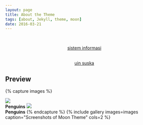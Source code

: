```yaml
---
layout: page
title: About the Theme
tags: [about, Jekyll, theme, moon]
date: 2016-03-21
---
```

    
<p><br><center><a href="http//sif.uin-suska.ac.id"> sistem informasi</a></center></br></p>
<p><center><a href="http//uin-suska.ac.id"> uin suska</a></center></p>



## Preview

{% capture images %}
<html>
	<head>
	       <title> Insert Gambar</title>
	</head>
	<body>
	      <img src="./UIN-Riau.png"></br>
	      <b> Penguins</b>
	</body>
</html>

<html>
	<head>
	       <title> Insert Gambar</title>
	</head>
	<body>
	      <img src="./fst.png"></br>
	      <b> Penguins</b>
	</body>
</html>
{% endcapture %}
{% include gallery images=images caption="Screenshots of Moon Theme" cols=2 %}
